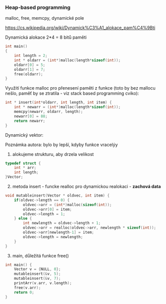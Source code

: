 ### Heap-based programming

malloc, free, memcpy, dynamické pole

https://cs.wikipedia.org/wiki/Dynamick%C3%A1_alokace_pam%C4%9Bti

Dynamická alokace 2*4 = 8 bitů paměti

```c
int main()
{
    int length = 2;
    int * oldarr = (int*)malloc(length*sizeof(int));
    oldarr[0] = 5;
    oldarr[1] = 7;
    free(oldarr);
}
```

Využití funkce malloc pro přenesení paměti z funkce (toto by bez mallocu nešlo, paměť by se ztratila - viz stack based programming cviko):

```c
int * insert(int*oldarr, int length, int item) {
    int * newarr = (int*)malloc(length*sizeof(int));
    memcpy(newarr, oldarr, length);
    newarr[0] = 88;
    return newarr;
}
```

Dynamický vektor:

Poznámka autora: bylo by lepší, kdyby funkce vracelýy

1. alokujeme strukturu, aby drzela velikost
```c
typedef struct {
    int * arr;
    int length;
}Vector;
```

2. metoda insert - funcke realloc pro dynamickou realokaci - **zachová data**
```c
void mutableinsert(Vector * oldvec, int item) {
    if(oldvec->length == 0) {
        oldvec->arr = (int*)malloc(sizeof(int));
        oldvec->arr[0] = item;
        oldvec->length = 1;
    } else {
        int newlength = oldvec->length + 1;
        oldvec->arr = realloc(oldvec->arr, newlength * sizeof(int));
        oldvec->arr[newlength-1] = item;
        oldvec->length = newlength;
    }
}
```

3. main, důležitá funkce free()

```c
int main() {
    Vector v = {NULL, 0};
    mutableinsert(&v, 5);
    mutableinsert(&v, 7);
    printArr(v.arr, v.length);
    free(v.arr);
    return 0;
}
```
